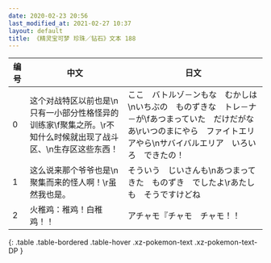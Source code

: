 ```yaml
---
date: 2020-02-23 20:56
last_modified_at: 2021-02-27 10:37
layout: default
title: 《精灵宝可梦 珍珠／钻石》文本 188
---
```

| 编号 | 中文 | 日文 |
| ---- | ---- | ---- |
| 0 | 这个对战特区以前也是\n只有一小部分性格怪异的训练家\f聚集之所。\r不知什么时候就出现了战斗区、\n生存区这些东西！ | ここ　バトルゾ－ンもな　むかしは\nいちぶの　ものずきな　トレ－ナ－が\fあつまっていた　だけだがなあ\rいつのまにやら　ファイトエリアやら\nサバイバルエリア　いろいろ　できたの！ |
| 1 | 这么说来那个爷爷也是\n聚集而来的怪人啊！\r虽然我也是。 | そういう　じいさんも\nあつまってきた　ものずき　でしたよ\rあたしも　そうですけどね |
| 2 | 火稚鸡：稚鸡！白稚鸡！！ | アチャモ『チャモ　チャモ！！ |
{: .table .table-bordered .table-hover .xz-pokemon-text .xz-pokemon-text-DP }